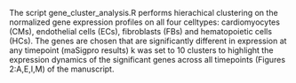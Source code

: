 The script gene_cluster_analysis.R performs hierachical clustering on the normalized gene expression profiles on all four celltypes: cardiomyocytes (CMs), endothelial cells (ECs), fibroblasts (FBs) and hematopoietic cells (HCs).
The genes are chosen that are significantly different in expression at any timepoint (maSigpro results)
k was set to 10 clusters to highlight the expression dynamics of the significant genes across all timepoints (Figures 2:A,E,I,M) of the manuscript.
